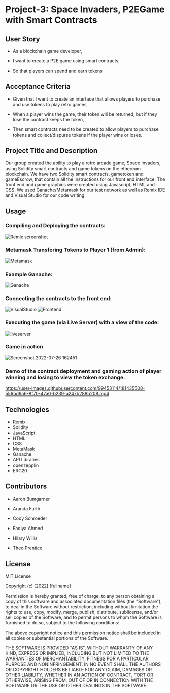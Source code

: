 # Project-3: Space Invaders, P2EGame with Smart Contracts

## User Story

- As a blockchain game developer,

- I want to create a P2E game using smart contracts,

- So that players can spend and earn tokens

## Acceptance Criteria

- Given that I want to create an interface that allows players to purchase and use tokens to play retro games,

- When a player wins the game, their token will be returned, but if they lose the contract keeps the token,

- Then smart contracts need to be created to allow players to purchase tokens and collect/dispurse tokens if the player wins or loses. 

## Project Title and Description

Our group created the ability to play a retro arcade game, Space Invaders, using Solidity smart contracts and game tokens on the ethereum blockchain. We have two Solidity smart contracts, gametoken and gameEscrow, that contain all the instructions for our front end interface. The front end and game graphics were created using Javascript, HTML and CSS. We used Ganache/Metamask for our test network as well as Remix IDE and Visual Studio for our code writing.

## Usage

### Compiling and Deploying the contracts:
![Remix screenshot](https://github.com/theop-55410/Project-3/blob/main/Screenshots/Remix.png)

### Metamask Transfering Tokens to Player 1 (from Admin):
![Metamask](https://github.com/theop-55410/Project-3/blob/main/Screenshots/Metamask.png)

### Example Ganache:
![Ganache](https://github.com/theop-55410/Project-3/blob/main/Screenshots/Ganache.png)

### Connecting the contracts to the front end:
![VisualStudio](https://github.com/theop-55410/Project-3/blob/main/Screenshots/Screenshot.png)
![Frontend](https://github.com/theop-55410/Project-3/blob/main/Screenshots/Front_end2.png)

### Executing the game (via Live Server) with a view of the code:
![liveserver](https://github.com/theop-55410/Project-3/blob/main/Screenshots/Front_end.png)

### Game in action 
![Screenshot 2022-07-26 162451](https://user-images.githubusercontent.com/99453114/181157225-79485970-a0d8-45a4-8e73-59e5a22266fb.png)

### Demo of the contract deployment and gaming action of player winning and losing to view the token exchange.

https://user-images.githubusercontent.com/99453114/181435508-556bd9a6-8f70-47a0-b239-a247b288b208.mp4


## Technologies

- Remix
- Solidity
- JavaScript
- HTML
- CSS
- MetaMask
- Ganache
- API Libraries
- openzepplin
- ERC20

## Contributors

- Aaron Bumgarner

- Aranda Furth

- Cody Schroeder

- Fadiya Ahmed

- Hilary Willis

- Theo Prentice

## License

MIT License

Copyright (c) [2022] [fullname]

Permission is hereby granted, free of charge, to any person obtaining a copy
of this software and associated documentation files (the "Software"), to deal
in the Software without restriction, including without limitation the rights
to use, copy, modify, merge, publish, distribute, sublicense, and/or sell
copies of the Software, and to permit persons to whom the Software is
furnished to do so, subject to the following conditions:

The above copyright notice and this permission notice shall be included in all
copies or substantial portions of the Software.

THE SOFTWARE IS PROVIDED "AS IS", WITHOUT WARRANTY OF ANY KIND, EXPRESS OR
IMPLIED, INCLUDING BUT NOT LIMITED TO THE WARRANTIES OF MERCHANTABILITY,
FITNESS FOR A PARTICULAR PURPOSE AND NONINFRINGEMENT. IN NO EVENT SHALL THE
AUTHORS OR COPYRIGHT HOLDERS BE LIABLE FOR ANY CLAIM, DAMAGES OR OTHER
LIABILITY, WHETHER IN AN ACTION OF CONTRACT, TORT OR OTHERWISE, ARISING FROM,
OUT OF OR IN CONNECTION WITH THE SOFTWARE OR THE USE OR OTHER DEALINGS IN THE
SOFTWARE.



